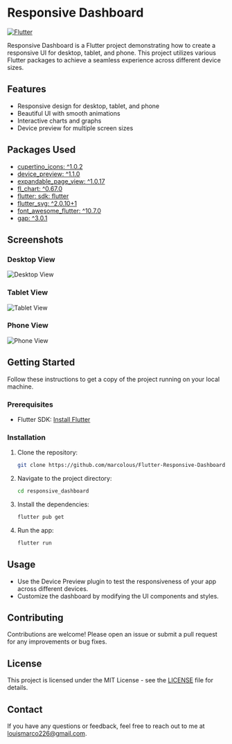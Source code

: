 
# Responsive Dashboard

[![Flutter](https://img.shields.io/badge/Flutter-%2302569B.svg?style=for-the-badge&logo=Flutter&logoColor=white)](https://flutter.dev/)

Responsive Dashboard is a Flutter project demonstrating how to create a responsive UI for desktop, tablet, and phone. This project utilizes various Flutter packages to achieve a seamless experience across different device sizes.

## Features

- Responsive design for desktop, tablet, and phone
- Beautiful UI with smooth animations
- Interactive charts and graphs
- Device preview for multiple screen sizes

## Packages Used

- [cupertino_icons: ^1.0.2](https://pub.dev/packages/cupertino_icons)
- [device_preview: ^1.1.0](https://pub.dev/packages/device_preview)
- [expandable_page_view: ^1.0.17](https://pub.dev/packages/expandable_page_view)
- [fl_chart: ^0.67.0](https://pub.dev/packages/fl_chart)
- [flutter: sdk: flutter](https://flutter.dev/)
- [flutter_svg: ^2.0.10+1](https://pub.dev/packages/flutter_svg)
- [font_awesome_flutter: ^10.7.0](https://pub.dev/packages/font_awesome_flutter)
- [gap: ^3.0.1](https://pub.dev/packages/gap)

## Screenshots

### Desktop View
![Desktop View](screenshots/desktop_view.png)

### Tablet View
![Tablet View](screenshots/tablet_view.png)

### Phone View
![Phone View](screenshots/phone_view.png)

## Getting Started

Follow these instructions to get a copy of the project running on your local machine.

### Prerequisites

- Flutter SDK: [Install Flutter](https://flutter.dev/docs/get-started/install)

### Installation

1. Clone the repository:
   ```bash
   git clone https://github.com/marcolous/Flutter-Responsive-Dashboard
   ```
2. Navigate to the project directory:
   ```bash
   cd responsive_dashboard
   ```
3. Install the dependencies:
   ```bash
   flutter pub get
   ```
4. Run the app:
   ```bash
   flutter run
   ```

## Usage

- Use the Device Preview plugin to test the responsiveness of your app across different devices.
- Customize the dashboard by modifying the UI components and styles.

## Contributing

Contributions are welcome! Please open an issue or submit a pull request for any improvements or bug fixes.

## License

This project is licensed under the MIT License - see the [LICENSE](LICENSE) file for details.

## Contact

If you have any questions or feedback, feel free to reach out to me at [louismarco226@gmail.com](louismarco226@gmail.com).
